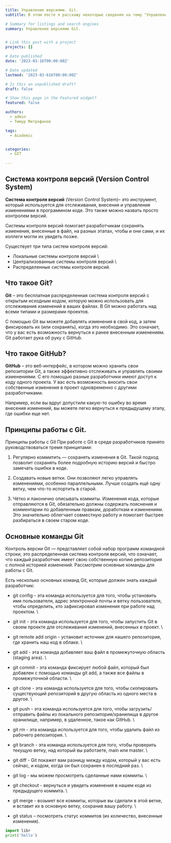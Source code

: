 ```yaml
---
title: Управление версиями. Git. 
subtitle: В этом посте я расскажу некоторые сведения на тему "Управление версиями. Git."

# Summary for listings and search engines
summary: Управление версиями Git.


# Link this post with a project
projects: []

# Date published
date: '2023-03-16T00:00:00Z'

# Date updated
lastmod: '2023-03-616T00:00:00Z'

# Is this an unpublished draft?
draft: false

# Show this page in the Featured widget?
featured: false

authors:
  - admin
  - Тимур Митрофанов

tags:
  - Academic


categories:
  - GIT
  
---
```


## Система контроля версий (Version Control System) 

**Система контроля версий** (Version Control System)– это инструмент, который используется для отслеживания, внесения и управления изменениями в программном коде. Это также можно назвать просто контролем версий.

Системы контроля версий помогает разработчикам сохранять изменения, внесенные в файл, на разных этапах, чтобы и они сами, и их коллеги могли их увидеть позже.

Существует три типа систем контроля версий:

- Локальные системы контроля версий \
- Централизованные системы контроля версий \
- Распределенные системы контроля версий.

## Что такое Git?

**Git** – это бесплатная распределенная система контроля версий с открытым исходным кодом, которую можно использовать для отслеживания изменений в ваших файлах. В Git можно работать над всеми типами и размерами проектов.

С помощью Git вы можете добавлять изменения в свой код, а затем фиксировать их (или сохранять), когда это необходимо. Это означает, что у вас есть возможность вернуться к ранее внесенным изменениям. Git работает рука об руку с GitHub. 

## Что такое GitHub?

**GitHub** – это веб-интерфейс, в котором можно хранить свои репозитории Git, а также эффективно отслеживать и управлять своими изменениями. С его помощью разные разработчики имеют доступ к коду одного проекта. У вас есть возможность вносить свои собственные изменения в проект одновременно с другими разработчиками.

Например, если вы вдруг допустили какую-то ошибку во время внесения изменений, вы можете легко вернуться к предыдущему этапу, где ошибки еще нет.

## Принципы работы с Git.

Принципы работы с Git
При работе с Git в среде разработчиков принято руководствоваться тремя принципами:

1. Регулярно коммитить ― сохранять изменения в Git. Такой подход позволит сохранять более подробную историю версий и быстро замечать ошибки в коде.

2. Создавать новые ветки. Они позволяют легко управлять изменениями, особенно параллельными. Лучше создать ещё одну ветку, чем что-то испортить в старой.

3. Чётко и лаконично описывать коммиты. Изменения кода, которые отправляются в Git, обязательно должны содержать пояснения и комментарии по добавленным правкам, доработкам и изменениям. Это значительно облегчает совместную работу и помогает быстрее разбираться в своем старом коде.

## Основные команды Git

Контроль версии Git — представляет собой набор программ командной строки, это 
распределенная система контроля версий, что означает, что каждый разработчик имеет свою 
собственную копию репозитория с полной историей изменений. Рассмотрим основные 
команды для работы с Git.

Есть несколько основных команд Git, которые должен знать каждый разработчик:

- git config - эта команда используется для того, чтобы установить имя пользователя, адрес электронной почты и ветку пользователя, чтобы определить, кто зафиксировал изменения при работе над проектом. \

- git init - эта команда используется для того, чтобы запустить Git в своем проекте для отслеживания изменений, внесенных в проект. \

- git remote add origin -  установит источник для нашего репозитория, где хранить наш код в облаке. \

- git add - эта команда добавляет ваш файл в промежуточную область (staging area). \

- git commit - эта команда фиксирует любой файл, который был добавлен с помощью команды git add, а также все файлы в промежуточной области. \

- git clone - эта команда используется для того, чтобы скопировать существующий репозиторий в другую область из одного места в другое. \

- git push - эта команда используется для того, чтобы загрузить/отправить файлы из локального репозитория/хранилища в другое хранилище, например, в удаленное, такое как GitHub. \

- git rm - эта команда используется для того, чтобы удалить файл из рабочего репозитория. \

- git branch - эта команда используется для того, чтобы проверить текущую ветку, над который вы работаете, main или master. \

- git diff - Git покажет вам разницу между кодом, который у вас есть сейчас, и кодом, когда он был сохранен в последний раз. \

- git log - мы можем просмотреть сделанные нами коммиты. \

- git checkout - вернуться и увидеть изменения в нашем коде из предыдущего коммита. \

- git merge - возьмет все коммиты, которые вы сделали в этой ветке, и вставит их в основную ветку, сохранив вашу работу. \

- git status – посмотреть статус коммитов (их количество, внесенные изменения).


```python
import libr
print('hello')
```
